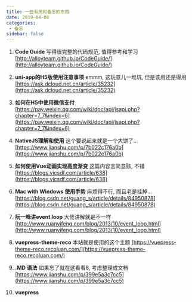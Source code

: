 ```yaml
---
title: 一些有用和备忘的东西
date: 2019-04-08
categories:
 - 备忘
sidebar: false
---
```


1. __Code Guide__
写得很完整的代码规范, 值得参考和学习
[http://alloyteam.github.io/CodeGuide/](http://alloyteam.github.io/CodeGuide/)

2. __uni-app的H5版使用注意事项__
emmm, 这玩意儿一堆坑, 但是该用还是得用
[https://ask.dcloud.net.cn/article/35232](https://ask.dcloud.net.cn/article/35232)

3. __如何在H5中使用微信支付__
[https://pay.weixin.qq.com/wiki/doc/api/jsapi.php?chapter=7_7&index=6](https://pay.weixin.qq.com/wiki/doc/api/jsapi.php?chapter=7_7&index=6)

4. __NativeJS理解和使用__
这个要说起来就是一个大饼了...
[https://www.jianshu.com/p/7b022c176a0b](https://www.jianshu.com/p/7b022c176a0b)

5. __如何使用Vue动画实现高度渐变__
这篇内容言简意赅, 不错
[https://blogs.vicsdf.com/article/638](https://blogs.vicsdf.com/article/638)

6. __Mac with Windows 使用手势__
麻烦得不行, 而且老是挂掉...
[https://blog.csdn.net/guang_s/article/details/84950878](https://blog.csdn.net/guang_s/article/details/84950878)

7. __阮一峰讲event loop__
大佬讲解就是不一样
[http://www.ruanyifeng.com/blog/2013/10/event_loop.html](http://www.ruanyifeng.com/blog/2013/10/event_loop.html)

8. __vuepress-theme-reco__
本站就是使用的这个主题
[https://vuepress-theme-reco.recoluan.com/](https://vuepress-theme-reco.recoluan.com/)

9. __.MD 语法__
如果忘了就在这看看8, 考虑整理成文档
[https://www.jianshu.com/p/399e5a3c7cc5](https://www.jianshu.com/p/399e5a3c7cc5)

10. __vuepress__